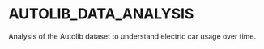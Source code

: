 # AUTOLIB_DATA_ANALYSIS
Analysis of the Autolib dataset to understand electric car usage over time.
